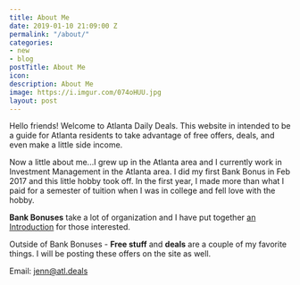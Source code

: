 ```yaml
---
title: About Me
date: 2019-01-10 21:09:00 Z
permalink: "/about/"
categories:
- new
- blog
postTitle: About Me
icon: 
description: About Me
image: https://i.imgur.com/074oHUU.jpg
layout: post
---
```


Hello friends! Welcome to Atlanta Daily Deals. This website in intended to be a guide for Atlanta residents to take advantage of free offers, deals, and even make a little side income.

Now a little about me...I grew up in the Atlanta area and I currently work in Investment Management in the Atlanta area. I did my first Bank Bonus in Feb 2017 and this little hobby took off. In the first year, I made more than what I paid for a semester of tuition when I was in college and fell love with the hobby. 

**Bank Bonuses** take a lot of organization and I have put together [an Introduction](https://atl.deals/blog/new/2019/01/11/introduction-to-bank-bonuses-and-more.html) for those interested.

Outside of Bank Bonuses - **Free stuff** and **deals** are a couple of my favorite things. I will be posting these offers on the site as well. 

Email: jenn@atl.deals